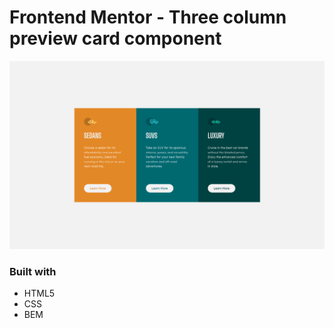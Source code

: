 # Frontend Mentor - Three column preview card component

![](./final.png)

### Built with

- HTML5
- CSS
- BEM
